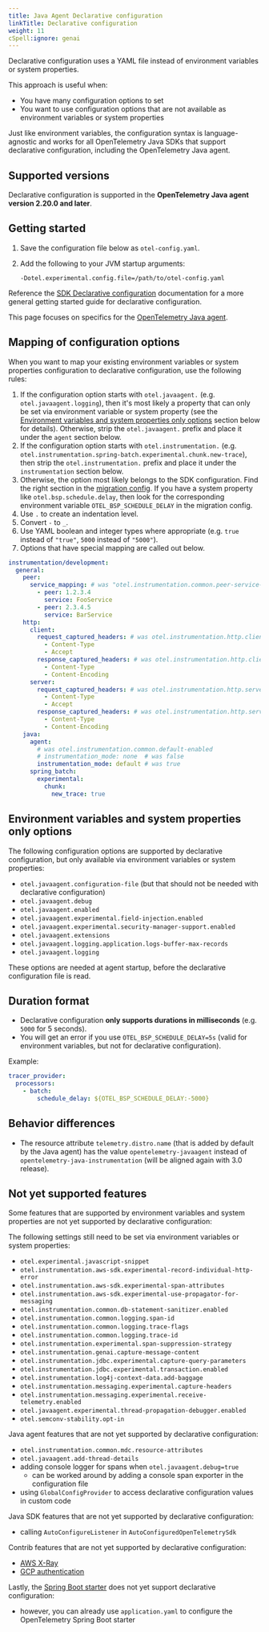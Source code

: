 ```yaml
---
title: Java Agent Declarative configuration
linkTitle: Declarative configuration
weight: 11
cSpell:ignore: genai
---
```


Declarative configuration uses a YAML file instead of environment variables or
system properties.

This approach is useful when:

- You have many configuration options to set
- You want to use configuration options that are not available as environment
  variables or system properties

Just like environment variables, the configuration syntax is language-agnostic
and works for all OpenTelemetry Java SDKs that support declarative
configuration, including the OpenTelemetry Java agent.

## Supported versions

Declarative configuration is supported in the **OpenTelemetry Java agent version
2.20.0 and later**.

## Getting started

1. Save the configuration file below as `otel-config.yaml`.
2. Add the following to your JVM startup arguments:

   ```shell
   -Dotel.experimental.config.file=/path/to/otel-config.yaml
   ```

Reference the [SDK Declarative configuration][] documentation for a more general
getting started guide for declarative configuration.

This page focuses on specifics for the
[OpenTelemetry Java agent](https://github.com/open-telemetry/opentelemetry-java-instrumentation).

## Mapping of configuration options

When you want to map your existing environment variables or system properties
configuration to declarative configuration, use the following rules:

1. If the configuration option starts with `otel.javaagent.` (e.g.
   `otel.javaagent.logging`), then it's most likely a property that can only be
   set via environment variable or system property (see the
   [Environment variables and system properties only options](#environment-variables-and-system-properties-only-options)
   section below for details). Otherwise, strip the `otel.javaagent.` prefix and
   place it under the `agent` section below.
2. If the configuration option starts with `otel.instrumentation.` (e.g.
   `otel.instrumentation.spring-batch.experimental.chunk.new-trace`), then strip
   the `otel.instrumentation.` prefix and place it under the `instrumentation`
   section below.
3. Otherwise, the option most likely belongs to the SDK configuration. Find the
   right section in the
   [migration config](https://github.com/open-telemetry/opentelemetry-configuration/blob/main/examples/sdk-migration-config.yaml).
   If you have a system property like `otel.bsp.schedule.delay`, then look for
   the corresponding environment variable `OTEL_BSP_SCHEDULE_DELAY` in the
   migration config.
4. Use `.` to create an indentation level.
5. Convert `-` to `_`.
6. Use YAML boolean and integer types where appropriate (e.g. `true` instead of
   `"true"`, `5000` instead of `"5000"`).
7. Options that have special mapping are called out below.

```yaml
instrumentation/development:
  general:
    peer:
      service_mapping: # was "otel.instrumentation.common.peer-service-mapping"
        - peer: 1.2.3.4
          service: FooService
        - peer: 2.3.4.5
          service: BarService
    http:
      client:
        request_captured_headers: # was otel.instrumentation.http.client.capture-request-headers
          - Content-Type
          - Accept
        response_captured_headers: # was otel.instrumentation.http.client.capture-response-headers
          - Content-Type
          - Content-Encoding
      server:
        request_captured_headers: # was otel.instrumentation.http.server.capture-request-headers
          - Content-Type
          - Accept
        response_captured_headers: # was otel.instrumentation.http.server.capture-response-headers
          - Content-Type
          - Content-Encoding
    java:
      agent:
        # was otel.instrumentation.common.default-enabled
        # instrumentation_mode: none  # was false
        instrumentation_mode: default # was true
      spring_batch:
        experimental:
          chunk:
            new_trace: true
```

## Environment variables and system properties only options

The following configuration options are supported by declarative configuration,
but only available via environment variables or system properties:

- `otel.javaagent.configuration-file` (but that should not be needed with
  declarative configuration)
- `otel.javaagent.debug`
- `otel.javaagent.enabled`
- `otel.javaagent.experimental.field-injection.enabled`
- `otel.javaagent.experimental.security-manager-support.enabled`
- `otel.javaagent.extensions`
- `otel.javaagent.logging.application.logs-buffer-max-records`
- `otel.javaagent.logging`

These options are needed at agent startup, before the declarative configuration
file is read.

## Duration format

- Declarative configuration **only supports durations in milliseconds** (e.g.
  `5000` for 5 seconds).
- You will get an error if you use `OTEL_BSP_SCHEDULE_DELAY=5s` (valid for
  environment variables, but not for declarative configuration).

Example:

```yaml
tracer_provider:
  processors:
    - batch:
        schedule_delay: ${OTEL_BSP_SCHEDULE_DELAY:-5000}
```

## Behavior differences

- The resource attribute `telemetry.distro.name` (that is added by default by
  the Java agent) has the value `opentelemetry-javaagent` instead of
  `opentelemetry-java-instrumentation` (will be aligned again with 3.0 release).

## Not yet supported features

Some features that are supported by environment variables and system properties
are not yet supported by declarative configuration:

The following settings still need to be set via environment variables or system
properties:

- `otel.experimental.javascript-snippet`
- `otel.instrumentation.aws-sdk.experimental-record-individual-http-error`
- `otel.instrumentation.aws-sdk.experimental-span-attributes`
- `otel.instrumentation.aws-sdk.experimental-use-propagator-for-messaging`
- `otel.instrumentation.common.db-statement-sanitizer.enabled`
- `otel.instrumentation.common.logging.span-id`
- `otel.instrumentation.common.logging.trace-flags`
- `otel.instrumentation.common.logging.trace-id`
- `otel.instrumentation.experimental.span-suppression-strategy`
- `otel.instrumentation.genai.capture-message-content`
- `otel.instrumentation.jdbc.experimental.capture-query-parameters`
- `otel.instrumentation.jdbc.experimental.transaction.enabled`
- `otel.instrumentation.log4j-context-data.add-baggage`
- `otel.instrumentation.messaging.experimental.capture-headers`
- `otel.instrumentation.messaging.experimental.receive-telemetry.enabled`
- `otel.javaagent.experimental.thread-propagation-debugger.enabled`
- `otel.semconv-stability.opt-in`

Java agent features that are not yet supported by declarative configuration:

- `otel.instrumentation.common.mdc.resource-attributes`
- `otel.javaagent.add-thread-details`
- adding console logger for spans when `otel.javaagent.debug=true`
  - can be worked around by adding a console span exporter in the configuration
    file
- using `GlobalConfigProvider` to access declarative configuration values in
  custom code

Java SDK features that are not yet supported by declarative configuration:

- calling `AutoConfigureListener` in `AutoConfiguredOpenTelemetrySdk`

Contrib features that are not yet supported by declarative configuration:

- [AWS X-Ray](https://github.com/open-telemetry/opentelemetry-java-contrib/tree/main/aws-xray)
- [GCP authentication](https://github.com/open-telemetry/opentelemetry-java-contrib/tree/main/gcp-auth-extension)

Lastly, the [Spring Boot starter](/docs/zero-code/java/spring-boot-starter) does
not yet support declarative configuration:

- however, you can already use `application.yaml` to configure the OpenTelemetry
  Spring Boot starter

[SDK Declarative configuration]:
  /docs/languages/sdk-configuration/declarative-configuration
